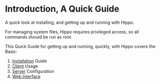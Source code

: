 # Introduction, A Quick Guide

A quick look at installing, and getting up and running with Hippo.

For managing system files, Hippo requires privileged access, so all commands 
should be run as root. 

This Quick Guide for getting up and running, quickly, with Hippo 
covers the Basic:

1. [Installation](intro/install.html) Guide
2. [Client](intro/client.html) Usage
3. [Server](intro/server.html) Configuration
4. [Web Interface](intro/gitweb.html)